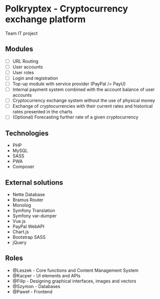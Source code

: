 # Polkryptex - Cryptocurrency exchange platform
Team IT project


## Modules
- [ ] URL Routing
- [ ] User accounts
- [ ] User roles
- [ ] Login and registration
- [ ] Top-up module with service provider (PayPal /= PayU)
- [ ] Internal payment system combined with the account balance of user accounts
- [ ] Cryptocurrency exchange system without the use of physical money
- [ ] Exchange of cryptocurrencies with their current rates and historical rates presented in the charts
- [ ] (Optional) Forecasting further rate of a given cryptocurrency

## Technologies
- PHP
- MySQL
- SASS
- PWA
- Composer

## External solutions
- Nette Database
- Bramus Router
- Monolog
- Symfony Translation
- Symfony var-dumper
- Vue.js
- PayPal WebAPI
- Chart.js
- Bootstrap SASS
- jQuery

## Roles
- @Leszek - Core functions and Content Management System
- @Kacper - UI elements and APIs
- @Filip - Designing graphical interfaces, images and vectors
- @Szymon - Databases
- @Paweł - Frontend
